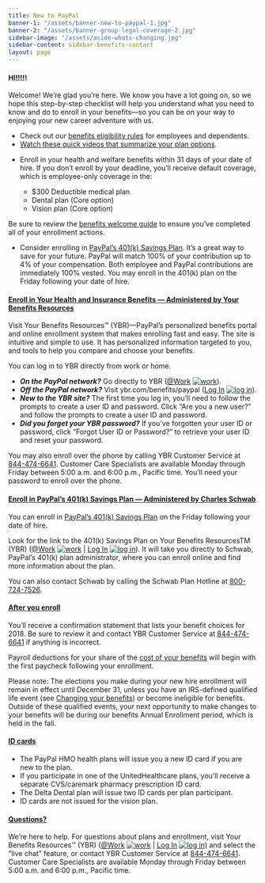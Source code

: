 ```yaml
---
title: New to PayPal
banner-1: "/assets/banner-new-to-paypal-1.jpg"
banner-2: "/assets/banner-group-legal-coverage-2.jpg"
sidebar-image: "/assets/aside-whats-changing.jpg"
sidebar-content: sidebar-benefits-contact
layout: page
---
```


<div class="panel-group" id="accordion" role="tablist" aria-multiselectable="true">
      <div class="panel panel-default panel-accordion">
        <div class="panel-heading" id="headingOne" role="tab"><a role="button" aria-expanded="true" aria-controls="collapseOne" href="#collapseOne" data-toggle="collapse" data-parent="#accordion"><i class="fa fa-angle-right fa-2x pull-left"></i> </a>
          <h4 class="panel-title collapsed">HI!!!!!</h4><a role="button" aria-expanded="true" aria-controls="collapseOne" href="#collapseOne" data-toggle="collapse" data-parent="#accordion"> </a></div>
        <div class="panel-collapse collapse in" id="collapseOne" role="tabpanel" aria-expanded="true" aria-labelledby="headingOne">
          <div class="panel-body">
            <div>
              <p>Welcome! We&rsquo;re glad you&rsquo;re here. We know you have a lot going on, so we hope this step-by-step checklist will help you understand what you need to know and do to enroll in your benefits&mdash;so you can be on your way to enjoying your new career adventure with us.</p>
              <ul>
                <li>Check out our <a href="eligibility-requirements.html">benefits eligibility rules</a> for employees and dependents.</li>
                <li><a href="benefits-videos.html">Watch these quick videos that summarize your plan options</a>.</li>
                <li>
                  <p>Enroll in your health and welfare benefits within 31 days of your date of hire. If you don&rsquo;t enroll by your deadline, you&rsquo;ll receive default coverage, which is employee-only coverage in the:</p>
                  <ul>
                    <li>$300 Deductible medical plan</li>
                    <li>Dental plan (Core option)</li>
                    <li>Vision plan (Core option)</li>
                  </ul>
                </li>
              </ul>
              <p>Be sure to review the <a onclick="ga('send', 'event', 'PDF', 'Clicked', jQuery(this).attr('href'), {'nonInteraction': 1});" href="pdf/benefits-welcome-guide-2018.pdf" target="_blank">benefits welcome guide</a> to ensure you&rsquo;ve completed all of your enrollment actions.</p>
              <ul>
                <li>Consider enrolling in <a href="401k-savings-plan.html">PayPal&rsquo;s 401(k) Savings Plan</a>. It&rsquo;s a great way to save for your future. PayPal will match 100% of your contribution up to 4% of your compensation. Both employee and PayPal contributions are immediately 100% vested. You may enroll in the 401(k) plan on the Friday following your date of hire.</li>
              </ul>
            </div>
          </div>
        </div>
      </div>
      <div class="panel panel-default panel-accordion">
        <div class="panel-heading" id="headingTwo" role="tab"><a class="collapsed" role="button" aria-expanded="false" aria-controls="collapseTwo" href="#collapseTwo" data-toggle="collapse" data-parent="#accordion"><i class="fa fa-angle-right fa-2x pull-left"></i> </a>
          <h4 class="panel-title collapsed"><a class="collapsed" role="button" aria-expanded="false" aria-controls="collapseTwo" href="#collapseTwo" data-toggle="collapse" data-parent="#accordion">Enroll in Your Health and Insurance Benefits &mdash; Administered by Your Benefits Resources</a></h4><a class="collapsed" role="button" aria-expanded="false" aria-controls="collapseTwo" href="#collapseTwo" data-toggle="collapse" data-parent="#accordion"> </a></div>
        <div class="panel-collapse collapse" id="collapseTwo" role="tabpanel" aria-expanded="false" aria-labelledby="headingTwo">
          <div class="panel-body">
            <div>
              <p>Visit Your Benefits Resources&trade; (YBR)&mdash;PayPal&rsquo;s personalized benefits portal and online enrollment system that makes enrolling fast and easy. The site is intuitive and simple to use. It has personalized information targeted to you, and tools to help you compare and choose your benefits.</p>
              <p>You can log in to YBR directly from work or home.</p>
              <ul>
                <li><em><strong>On the PayPal network?</strong></em> Go directly to YBR (<a onclick="ga('send', 'event', 'Outbound', 'Clicked', jQuery(this).attr('href'), {'nonInteraction': 1});" href="https://beplb01.sse.hewitt.com/sp/startSSO.ping?PartnerIdpId=https://sso.paypalcorp.com&amp;TargetResource=https%3A%2F%2Fsso.hewitt.com%2Fybr%3FpageCd%3DYBR_PAGE" target="_blank">@Work</a> <a onclick="ga('send', 'event', 'Outbound', 'Clicked', jQuery(this).attr('href'), {'nonInteraction': 1});" href="https://beplb01.sse.hewitt.com/sp/startSSO.ping?PartnerIdpId=https://sso.paypalcorp.com&amp;TargetResource=https%3A%2F%2Fsso.hewitt.com%2Fybr%3FpageCd%3DYBR_PAGE" target="_blank"><img alt="work" src="../assets/work.png" /></a>).</li>
                <li><em><strong>Off the PayPal network?</strong></em> Visit ybr.com/benefits/paypal (<a onclick="ga('send', 'event', 'Outbound', 'Clicked', jQuery(this).attr('href'), {'nonInteraction': 1});" href="http://www.ybr.com/benefits/paypal" target="_blank">Log In</a> <a onclick="ga('send', 'event', 'Outbound', 'Clicked', jQuery(this).attr('href'), {'nonInteraction': 1});" href="http://www.ybr.com/benefits/paypal" target="_blank"><img alt="log in" src="../assets/globe.png" /></a>).</li>
                <li><em><strong>New to the YBR site?</strong></em> The first time you log in, you&rsquo;ll need to follow the prompts to create a user ID and password. Click &ldquo;Are you a new user?&rdquo; and follow the prompts to create a user ID and password.</li>
                <li><em><strong>Did you forget your YBR password?</strong></em> If you&rsquo;ve forgotten your user ID or password, click &ldquo;Forgot User ID or Password?&rdquo; to retrieve your user ID and reset your password.</li>
              </ul>
              <p>You may also enroll over the phone by calling YBR Customer Service at <a href="tel:+1-844-474-6641">844-474-6641</a>. Customer Care Specialists are available Monday through Friday between 5:00 a.m. and 6:00 p.m., Pacific time. You&rsquo;ll need your password to enroll over the phone.</p>
            </div>
          </div>
        </div>
      </div>
      <div class="panel panel-default panel-accordion">
        <div class="panel-heading" id="headingThree" role="tab"><a class="collapsed" role="button" aria-expanded="false" aria-controls="collapseThree" href="#collapseThree" data-toggle="collapse" data-parent="#accordion"><i class="fa fa-angle-right fa-2x pull-left"></i> </a>
          <h4 class="panel-title collapsed"><a class="collapsed" role="button" aria-expanded="false" aria-controls="collapseThree" href="#collapseThree" data-toggle="collapse" data-parent="#accordion">Enroll in PayPal&rsquo;s 401(k) Savings Plan &mdash; Administered by Charles Schwab</a></h4><a class="collapsed" role="button" aria-expanded="false" aria-controls="collapseThree" href="#collapseThree" data-toggle="collapse" data-parent="#accordion"> </a></div>
        <div class="panel-collapse collapse" id="collapseThree" role="tabpanel" aria-expanded="false" aria-labelledby="headingThree">
          <div class="panel-body">
            <div>
              <p>You can enroll in <a href="401k-savings-plan.html">PayPal&rsquo;s 401(k) Savings Plan</a> on the Friday following your date of hire.</p>
              <p>Look for the link to the 401(k) Savings Plan on Your Benefits ResourcesTM (YBR) (<a onclick="ga('send', 'event', 'Outbound', 'Clicked', jQuery(this).attr('href'), {'nonInteraction': 1});" href="https://beplb01.sse.hewitt.com/sp/startSSO.ping?PartnerIdpId=https://sso.paypalcorp.com&amp;TargetResource=https%3A%2F%2Fsso.hewitt.com%2Fybr%3FpageCd%3DYBR_PAGE" target="_blank">@Work</a> <a onclick="ga('send', 'event', 'Outbound', 'Clicked', jQuery(this).attr('href'), {'nonInteraction': 1});" href="https://beplb01.sse.hewitt.com/sp/startSSO.ping?PartnerIdpId=https://sso.paypalcorp.com&amp;TargetResource=https%3A%2F%2Fsso.hewitt.com%2Fybr%3FpageCd%3DYBR_PAGE" target="_blank"><img alt="work" src="../assets/work.png" /></a> | <a onclick="ga('send', 'event', 'Outbound', 'Clicked', jQuery(this).attr('href'), {'nonInteraction': 1});" href="http://www.ybr.com/benefits/paypal" target="_blank">Log In</a> <a onclick="ga('send', 'event', 'Outbound', 'Clicked', jQuery(this).attr('href'), {'nonInteraction': 1});" href="http://www.ybr.com/benefits/paypal" target="_blank"><img alt="log in" src="../assets/globe.png" /></a>). It will take you directly to Schwab, PayPal&rsquo;s 401(k) plan administrator, where you can enroll online and find more information about the plan.</p>
              <p>You can also contact Schwab by calling the Schwab Plan Hotline at <a href="tel:+1-800-724-7526">800-724-7526</a>.</p>
            </div>
          </div>
        </div>
      </div>
      <div class="panel panel-default panel-accordion">
        <div class="panel-heading" id="headingFour" role="tab"><a class="collapsed" role="button" aria-expanded="false" aria-controls="collapseFour" href="#collapseFour" data-toggle="collapse" data-parent="#accordion"><i class="fa fa-angle-right fa-2x pull-left"></i> </a>
          <h4 class="panel-title collapsed"><a class="collapsed" role="button" aria-expanded="false" aria-controls="collapseFour" href="#collapseFour" data-toggle="collapse" data-parent="#accordion">After you enroll</a></h4><a class="collapsed" role="button" aria-expanded="false" aria-controls="collapseFour" href="#collapseFour" data-toggle="collapse" data-parent="#accordion"> </a></div>
        <div class="panel-collapse collapse" id="collapseFour" role="tabpanel" aria-expanded="false" aria-labelledby="headingFour">
          <div class="panel-body">
            <div>
              <p>You&rsquo;ll receive a confirmation statement that lists your benefit choices for 2018. Be sure to review it and contact YBR Customer Service at <a href="tel:+1-844-474-6641">844-474-6641</a> if anything is incorrect.</p>
              <p>Payroll deductions for your share of the <a href="2018-employee-contributions.html">cost of your benefits</a> will begin with the first paycheck following your enrollment.</p>
              <p>Please note: The elections you make during your new hire enrollment will remain in effect until December 31, unless you have an IRS-defined qualified life event (see <a href="changing-your-benefits.html">Changing your benefits</a>) or become ineligible for benefits. Outside of these qualified events, your next opportunity to make changes to your benefits will be during our benefits Annual Enrollment period, which is held in the fall.</p>
            </div>
          </div>
        </div>
      </div>
      <div class="panel panel-default panel-accordion">
        <div class="panel-heading" id="headingFive" role="tab"><a class="collapsed" role="button" aria-expanded="false" aria-controls="collapseFive" href="#collapseFive" data-toggle="collapse" data-parent="#accordion"><i class="fa fa-angle-right fa-2x pull-left"></i> </a>
          <h4 class="panel-title collapsed"><a class="collapsed" role="button" aria-expanded="false" aria-controls="collapseFive" href="#collapseFive" data-toggle="collapse" data-parent="#accordion">ID cards</a></h4><a class="collapsed" role="button" aria-expanded="false" aria-controls="collapseFive" href="#collapseFive" data-toggle="collapse" data-parent="#accordion"> </a></div>
        <div class="panel-collapse collapse" id="collapseFive" role="tabpanel" aria-expanded="false" aria-labelledby="headingFive">
          <div class="panel-body">
            <div>
              <ul>
                <li>The PayPal HMO health plans will issue you a new ID card if you are new to the plan.</li>
                <li>If you participate in one of the UnitedHealthcare plans, you&rsquo;ll receive a separate CVS/caremark pharmacy prescription ID card.</li>
                <li>The Delta Dental plan will issue two ID cards per plan participant.</li>
                <li>ID cards are not issued for the vision plan.</li>
              </ul>
            </div>
          </div>
        </div>
      </div>
      <div class="panel panel-default panel-accordion">
        <div class="panel-heading" id="headingSix" role="tab"><a class="collapsed" role="button" aria-expanded="false" aria-controls="collapseSix" href="#collapseSix" data-toggle="collapse" data-parent="#accordion"><i class="fa fa-angle-right fa-2x pull-left"></i> </a>
          <h4 class="panel-title collapsed"><a class="collapsed" role="button" aria-expanded="false" aria-controls="collapseSix" href="#collapseSix" data-toggle="collapse" data-parent="#accordion">Questions?</a></h4><a class="collapsed" role="button" aria-expanded="false" aria-controls="collapseSix" href="#collapseSix" data-toggle="collapse" data-parent="#accordion"> </a></div>
        <div class="panel-collapse collapse" id="collapseSix" role="tabpanel" aria-expanded="false" aria-labelledby="headingSix">
          <div class="panel-body">
            <div>
              <p>We&rsquo;re here to help. For questions about plans and enrollment, visit Your Benefits Resources&trade; (YBR) (<a onclick="ga('send', 'event', 'Outbound', 'Clicked', jQuery(this).attr('href'), {'nonInteraction': 1});" href="https://beplb01.sse.hewitt.com/sp/startSSO.ping?PartnerIdpId=https://sso.paypalcorp.com&amp;TargetResource=https%3A%2F%2Fsso.hewitt.com%2Fybr%3FpageCd%3DYBR_PAGE" target="_blank">@Work</a>&nbsp;<a onclick="ga('send', 'event', 'Outbound', 'Clicked', jQuery(this).attr('href'), {'nonInteraction': 1});" href="https://beplb01.sse.hewitt.com/sp/startSSO.ping?PartnerIdpId=https://sso.paypalcorp.com&amp;TargetResource=https%3A%2F%2Fsso.hewitt.com%2Fybr%3FpageCd%3DYBR_PAGE" target="_blank"><img alt="work" src="../assets/work.png" /></a>&nbsp;|&nbsp;<a onclick="ga('send', 'event', 'Outbound', 'Clicked', jQuery(this).attr('href'), {'nonInteraction': 1});" href="http://www.ybr.com/benefits/paypal" target="_blank">Log In</a>&nbsp;<a onclick="ga('send', 'event', 'Outbound', 'Clicked', jQuery(this).attr('href'), {'nonInteraction': 1});" href="http://www.ybr.com/benefits/paypal" target="_blank"><img alt="log in" src="../assets/globe.png" /></a>) and select the &ldquo;live chat&rdquo; feature, or contact YBR Customer Service at <a href="tel:+1-844-474-6641">844-474-6641</a>. Customer Care Specialists are available Monday through Friday between 5:00 a.m. and 6:00 p.m., Pacific time.</p>
            </div>
          </div>
        </div>
      </div>
    </div>